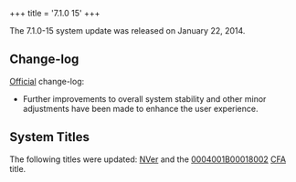 +++
title = '7.1.0 15'
+++

The 7.1.0-15 system update was released on January 22, 2014.

## Change-log

[Official](http://en-americas-support.nintendo.com/app/answers/detail/a_id/231)
change-log:

- Further improvements to overall system stability and other minor
  adjustments have been made to enhance the user experience.

## System Titles

The following titles were updated: [NVer](NVer "wikilink") and the
[0004001B00018002](Title_list "wikilink") [CFA](NCCH "wikilink") title.